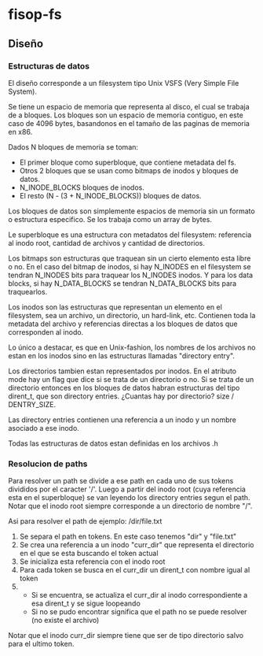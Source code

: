 # fisop-fs

## Diseño

### Estructuras de datos

El diseño corresponde a un filesystem tipo Unix VSFS (Very Simple File System).

Se tiene un espacio de memoria que representa al disco, el cual se trabaja de a bloques.
Los bloques son un espacio de memoria contiguo, en este caso de 4096 bytes, basandonos en el tamaño de las
paginas de memoria en x86.

Dados N bloques de memoria se toman:
* El primer bloque como superbloque, que contiene metadata del fs.
* Otros 2 bloques que se usan como bitmaps de inodos y bloques de datos.
* N_INODE_BLOCKS bloques de inodos.
* El resto (N - (3 + N_INODE_BLOCKS)) bloques de datos.

Los bloques de datos son simplemente espacios de memoria sin un formato o estructura especifico. Se los trabaja
como un array de bytes.

Le superbloque es una estructura con metadatos del filesystem: referencia al inodo root, cantidad de archivos y
cantidad de directorios.

Los bitmaps son estructuras que traquean sin un cierto elemento esta libre o no. En el caso del bitmap de inodos,
si hay N_INODES en el filesystem se tendran N_INODES bits para traquear los N_INODES inodos. Y para los data blocks,
si hay N_DATA_BLOCKS se tendran N_DATA_BLOCKS bits para traquearlos.

Los inodos son las estructuras que representan un elemento en el filesystem, sea un archivo, un directorio, un hard-link,
etc. Contienen toda la metadata del archivo y referencias directas a los bloques de datos que corresponden al inodo.

Lo único a destacar, es que en Unix-fashion, los nombres de los archivos no estan en los inodos sino en las estructuras
llamadas "directory entry".

Los directorios tambien estan representados por inodos. En el atributo mode hay un flag que dice si se trata de un 
directorio o no.
Si se trata de un directorio entonces en los bloques de datos habran estructuras del tipo dirent_t, que son
directory entries. ¿Cuantas hay por directorio? size / DENTRY_SIZE.

Las directory entries contienen una referencia a un inodo y un nombre asociado a ese inodo.

Todas las estructuras de datos estan definidas en los archivos .h

### Resolucion de paths

Para resolver un path se divide a ese path en cada uno de sus tokens divididos por el caracter '/'.
Luego a partir del inodo root (cuya referencia esta en el superbloque) se van leyendo los directory entries
segun el path. Notar que el inodo root siempre corresponde a un directorio de nombre "/".

Asi para resolver el path de ejemplo: /dir/file.txt

1. Se separa el path en tokens. En este caso tenemos "dir" y "file.txt"
2. Se crea una referencia a un inodo "curr_dir" que representa el directorio en el que se esta buscando el token actual
3. Se inicializa esta referencia con el inodo root
4. Para cada token se busca en el curr_dir un dirent_t con nombre igual al token
5. * Si se encuentra, se actualiza el curr_dir al inodo correspondiente a esa dirent_t y se sigue loopeando
   * Si no se pudo encontrar significa que el path no se puede resolver (no existe el archivo)

Notar que el inodo curr_dir siempre tiene que ser de tipo directorio salvo para el ultimo token.
